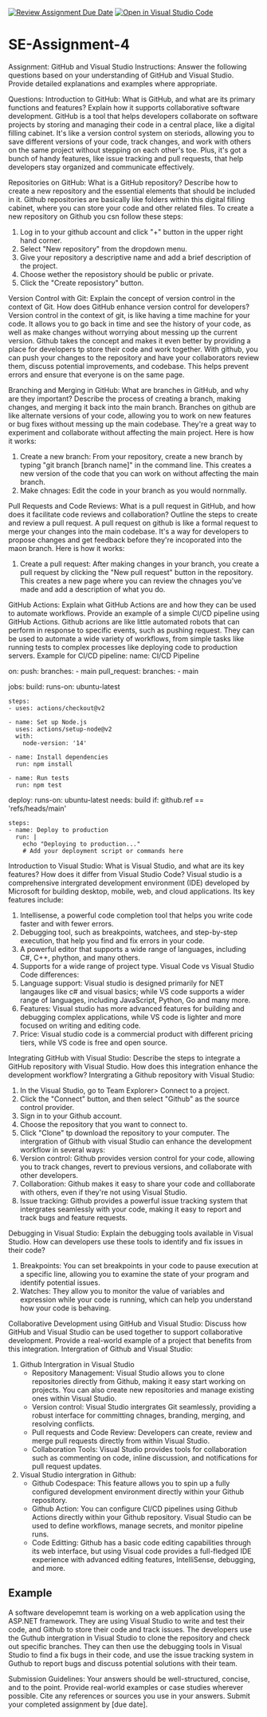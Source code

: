 [![Review Assignment Due Date](https://classroom.github.com/assets/deadline-readme-button-22041afd0340ce965d47ae6ef1cefeee28c7c493a6346c4f15d667ab976d596c.svg)](https://classroom.github.com/a/GvXCZgfk)
[![Open in Visual Studio Code](https://classroom.github.com/assets/open-in-vscode-2e0aaae1b6195c2367325f4f02e2d04e9abb55f0b24a779b69b11b9e10269abc.svg)](https://classroom.github.com/online_ide?assignment_repo_id=15348680&assignment_repo_type=AssignmentRepo)
# SE-Assignment-4
Assignment: GitHub and Visual Studio
Instructions:
Answer the following questions based on your understanding of GitHub and Visual Studio. Provide detailed explanations and examples where appropriate.

Questions:
Introduction to GitHub:
What is GitHub, and what are its primary functions and features? Explain how it supports collaborative software development.
GitHub is a tool that helps developers collaborate on software projects by storing and managing their code in a central place, like a digital filling cabinet. It's like a version control system on steriods, allowing you to save different versions of your code, track changes, and work with others on the same project without stepping on each other's toe. Plus, it's got a bunch of handy features, like issue tracking and pull requests, that help developers stay organized and communicate effectively.

Repositories on GitHub:
What is a GitHub repository? Describe how to create a new repository and the essential elements that should be included in it.
Github repositories are basically like folders within this digital filling cabinet, where you can store your code and other related files.
To create a new repository on Github you csn follow these steps:
  1. Log in to your github account and click "+" button in the upper right hand corner.
  2. Select "New repository" from the dropdown menu.
  3. Give your repository a descriptive name and add a brief description of the project.
  4. Choose wether the reposistory should be public or private.
  5. Click the "Create reposistory" button.

Version Control with Git:
Explain the concept of version control in the context of Git. How does GitHub enhance version control for developers?
Version control in the context of git, is like having a time machine for your code. It allows you to go back in time and see the history of your code, as well as make changes without worrying about messing up the current version. Github takes the concept and makes it even better by providing a place for developers tp store their code and work together. 
With github, you can push your changes to the repository and have your collaborators review them, discuss potential improvements, and codebase. This helps prevent errors and ensure that everyone is on the same page.

Branching and Merging in GitHub:
What are branches in GitHub, and why are they important? Describe the process of creating a branch, making changes, and merging it back into the main branch.
Branches on github are like alternate versions of your code, allowing you to work on new features or bug fixes without messing up the main codebase. They're a great way to experiment and collaborate without affecting the main project. Here is how it works:
  1. Create a new branch: From your repository, create a new branch by typing "git branch [branch name]" in the command line. This creates a new version of the code that you can work on without affecting the main branch.
  2. Make chnages: Edit the code in your branch as you would nornmally.

Pull Requests and Code Reviews:
What is a pull request in GitHub, and how does it facilitate code reviews and collaboration? Outline the steps to create and review a pull request.
A pull request on github is like a formal request to merge your changes into the main codebase. It's a way for developers to propose changes and get feedback before they're incoporated into the maon branch. Here is how it works:
  1. Create a pull request: After making changes in your branch, you create a pull request by clicking the "New pull request" button in the repository. This creates a new page where you can review the chnages you've made and add a description of what you do.

GitHub Actions:
Explain what GitHub Actions are and how they can be used to automate workflows. Provide an example of a simple CI/CD pipeline using GitHub Actions.
Github acrions are like little automated robots that can perform in response to specific events, such as pushing request. They can be used to automate a wide variety of workflows, from simple tasks like running tests to complex processes like deploying code to production servers.
Example for CI/CD pipeline: 
name: CI/CD Pipeline

on:
  push:
    branches:
      - main
  pull_request:
    branches:
      - main

jobs:
  build:
    runs-on: ubuntu-latest

    steps:
    - uses: actions/checkout@v2

    - name: Set up Node.js
      uses: actions/setup-node@v2
      with:
        node-version: '14'

    - name: Install dependencies
      run: npm install

    - name: Run tests
      run: npm test

  deploy:
    runs-on: ubuntu-latest
    needs: build
    if: github.ref == 'refs/heads/main'

    steps:
    - name: Deploy to production
      run: |
        echo "Deploying to production..."
        # Add your deployment script or commands here

Introduction to Visual Studio:
What is Visual Studio, and what are its key features? How does it differ from Visual Studio Code?
Visual studio is a comprehensive intergrated development environment (IDE) developed by Microsoft for building desktop, mobile, web, and cloud applications. Its key features include:
  1. Intellisense, a powerful code completion tool that helps you write code faster and with fewer errors.
  2. Debugging tool, such as breakpoints, watchees, and step-by-step execution, that help you find and fix errors in your code.
  3. A powerful editor that supports a wide range of languages, including C#, C++, phython, and many others.
  4. Supports for a wide range of project type.
Visual Code vs Visual Studio Code differences:
  1. Language support: Visual studio is designed primarily for NET langauges like c# and visual basics; while VS code supports a wider range of languages, including JavaScript, Python, Go and many more.
  2. Features: Visual studio has more advanced features for building and debugging complex applications, while VS code is lighter and more focused on writing and editing code.
  3. Price: Visual studio code is a commercial product with different pricing tiers, while VS code is free and open source.
     
Integrating GitHub with Visual Studio:
Describe the steps to integrate a GitHub repository with Visual Studio. How does this integration enhance the development workflow?
Intergrating a Github repository with Visual Studio:
  1. In the Visual Studio, go to Team Explorer> Connect to a project.
  2. Click the "Connect" button, and then select "Github" as the source control provider.
  3. Sign in to your Github account.
  4. Choose the repository that you want to connect to.
  5. Click "Clone" tp download the repository to your computer.
The intergration of Github with visual Studio can enhance the development workflow in several ways:
  1. Version control: Github provides version control for your code, allowing you to track changes, revert to previous versions, and collaborate with other developers.
  2. Collaboration: Github makes it easy to share your code and colllaborate with others, even if they're not using Visual Studio.
  3. Issue tracking: Github provides a powerful issue tracking system that intergrates seamlessly with your code, making it easy to report and track bugs and feature requests.

Debugging in Visual Studio:
Explain the debugging tools available in Visual Studio. How can developers use these tools to identify and fix issues in their code?
  1. Breakpoints: You can set breakpoints in your code to pause execution at a specific line, allowing you to examine the state of your program and identify potential issues.
  2. Watches: They allow you to monitor the value of variables and expression while your code is running, which can help you understand how your code is behaving.
     
Collaborative Development using GitHub and Visual Studio:
Discuss how GitHub and Visual Studio can be used together to support collaborative development. Provide a real-world example of a project that benefits from this integration.
Intergration of Github and Visual Studio:
  1. Github Intergration in Visual Studio
     - Repository Management: Visual Studio allows you to clone repositories directly from Github, making it easy start working on projects. You can also create new repositories and manage existing ones within Visual Studio.
     - Version control: Visual Studio intergrates Git seamlessly, providing a robust interface for committing chnages, branding, merging, and resolving conflicts.
     - Pull requests and Code Review: Developers can create, review and merge pull requests directly from within Visual Studio.
     - Collaboration Tools: Visual Studio provides tools for collaboration such as commenting on code, inline discussion, and notifications for pull request updates.
  2. Visual Studio intergration in Github:
     - Github Codespace: This feature allows you to spin up a fully configured development environment directly within your Github repository.
     - Github Action: You can configure CI/CD pipelines using Github Actions directly within your Github repository. Visual Studio can be used to define workflows, manage secrets, and monitor pipeline runs.
     - Code Editting: Github has a basic code editing capabilities through its web interface, but using Visual code provides a full-fledged IDE experience with advanced editing features, IntelliSense, debugging, and more.
## Example 
A software developemnt team is working on a web application using the ASP.NET framework. They are using Visual Studio to write and test their code, and Github to store their code and track issues.
The developers use the Guthub intergration in Visual Studio to clone the repository and check out specific branches. They can then use the debugging tools in Visual Studio to find a fix bugs in their code, and use the issue tracking system in Guthub to report bugs and discuss potential solutions with their team.

Submission Guidelines:
Your answers should be well-structured, concise, and to the point.
Provide real-world examples or case studies wherever possible.
Cite any references or sources you use in your answers.
Submit your completed assignment by [due date].
